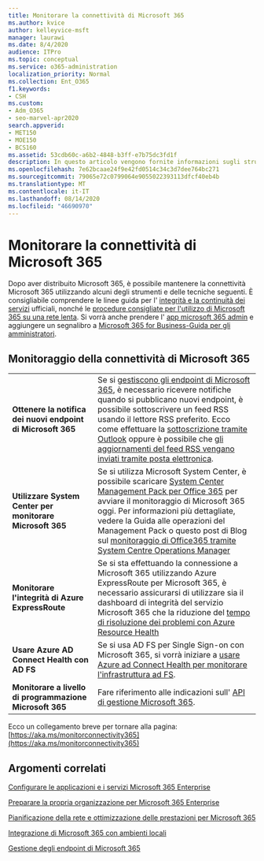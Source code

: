 ```yaml
---
title: Monitorare la connettività di Microsoft 365
ms.author: kvice
author: kelleyvice-msft
manager: laurawi
ms.date: 8/4/2020
audience: ITPro
ms.topic: conceptual
ms.service: o365-administration
localization_priority: Normal
ms.collection: Ent_O365
f1.keywords:
- CSH
ms.custom:
- Adm_O365
- seo-marvel-apr2020
search.appverid:
- MET150
- MOE150
- BCS160
ms.assetid: 53cdb60c-a6b2-4848-b3ff-e7b75dc3fd1f
description: In questo articolo vengono fornite informazioni sugli strumenti e sulle tecniche che è possibile utilizzare per monitorare e gestire la connettività Microsoft 365.
ms.openlocfilehash: 7e62bcaae24f9e42fd0514c34c3d7dee764bc271
ms.sourcegitcommit: 79065e72c0799064e9055022393113dfcf40eb4b
ms.translationtype: MT
ms.contentlocale: it-IT
ms.lasthandoff: 08/14/2020
ms.locfileid: "46690970"
---
```

# <a name="monitor-microsoft-365-connectivity"></a>Monitorare la connettività di Microsoft 365

Dopo aver distribuito Microsoft 365, è possibile mantenere la connettività Microsoft 365 utilizzando alcuni degli strumenti e delle tecniche seguenti. È consigliabile comprendere le linee guida per l' [integrità e la continuità dei servizi](https://docs.microsoft.com/office365/servicedescriptions/office-365-platform-service-description/service-health-and-continuity) ufficiali, nonché le [procedure consigliate per l'utilizzo di Microsoft 365 su una rete lenta](https://support.office.com/article/fd16c8d2-4799-4c39-8fd7-045f06640166). Si vorrà anche prendere l' [app microsoft 365 admin](https://blogs.office.com/2015/03/13/administer-on-the-go-with-the-updated-office-365-admin-app/) e aggiungere un segnalibro a [Microsoft 365 for Business-Guida per gli amministratori](https://support.office.com/article/17d3ff3f-3601-466e-b5a1-482b31cfb791).
  
## <a name="monitoring-microsoft-365-connectivity"></a>Monitoraggio della connettività di Microsoft 365

|||
|:-----|:-----|
|**Ottenere la notifica dei nuovi endpoint di Microsoft 365** <br/> |Se si [gestiscono gli endpoint di Microsoft 365](https://support.office.com/article/99cab9d4-ef59-4207-9f2b-3728eb46bf9a), è necessario ricevere notifiche quando si pubblicano nuovi endpoint, è possibile sottoscrivere un feed RSS usando il lettore RSS preferito. Ecco come effettuare la [sottoscrizione tramite Outlook](https://go.microsoft.com/fwlink/p/?LinkId=532416) oppure è possibile che [gli aggiornamenti del feed RSS vengano inviati tramite posta elettronica](https://go.microsoft.com/fwlink/p/?LinkId=532417).  <br/> |
|**Utilizzare System Center per monitorare Microsoft 365** <br/> |Se si utilizza Microsoft System Center, è possibile scaricare [System Center Management Pack per Office 365](https://www.microsoft.com/download/details.aspx?id=43708) per avviare il monitoraggio di Microsoft 365 oggi. Per informazioni più dettagliate, vedere la Guida alle operazioni del Management Pack o questo post di Blog sul [monitoraggio di Office365 tramite System Centre Operations Manager](https://blogs.msdn.com/b/mvpawardprogram/archive/2015/07/08/office365-monitoring-using-system-centre-operations-manager.aspx) <br/> |
|**Monitorare l'integrità di Azure ExpressRoute** <br/> |Se si sta effettuando la connessione a Microsoft 365 utilizzando Azure ExpressRoute per Microsoft 365, è necessario assicurarsi di utilizzare sia il dashboard di integrità del servizio Microsoft 365 che la riduzione del [tempo di risoluzione dei problemi con Azure Resource Health](https://azure.microsoft.com/blog/reduce-troubleshooting-time-with-azure-resource-health/) <br/> |
|**Usare Azure AD Connect Health con AD FS** <br/> |Se si usa AD FS per Single Sign-on con Microsoft 365, si vorrà iniziare a [usare Azure ad Connect Health per monitorare l'infrastruttura ad FS](https://azure.microsoft.com/documentation/articles/active-directory-aadconnect-health-adfs/).  <br/> |
|**Monitorare a livello di programmazione Microsoft 365** <br/> |Fare riferimento alle indicazioni sull' [API di gestione Microsoft 365](https://docs.microsoft.com/office/office-365-management-api/office-365-management-apis-overview).  <br/> |

Ecco un collegamento breve per tornare alla pagina: [https://aka.ms/monitorconnectivity365](https://aka.ms/monitorconnectivity365)
  
## <a name="related-topics"></a>Argomenti correlati

[Configurare le applicazioni e i servizi Microsoft 365 Enterprise](configure-services-and-applications.md)
  
[Preparare la propria organizzazione per Microsoft 365 Enterprise](get-your-organization-ready-for-office-365.md)
  
[Pianificazione della rete e ottimizzazione delle prestazioni per Microsoft 365](network-planning-and-performance.md)
  
[Integrazione di Microsoft 365 con ambienti locali](microsoft-365-integration.md)
  
[Gestione degli endpoint di Microsoft 365](managing-office-365-endpoints.md)
